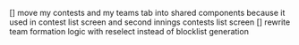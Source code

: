 [] move my contests and my teams tab into shared components because it used in contest list screen and second innings contests list screen
[] rewrite team formation logic with reselect instead of blocklist generation
